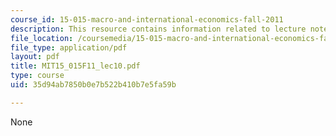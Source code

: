 ```yaml
---
course_id: 15-015-macro-and-international-economics-fall-2011
description: This resource contains information related to lecture notes.
file_location: /coursemedia/15-015-macro-and-international-economics-fall-2011/35d94ab7850b0e7b522b410b7e5fa59b_MIT15_015F11_lec10.pdf
file_type: application/pdf
layout: pdf
title: MIT15_015F11_lec10.pdf
type: course
uid: 35d94ab7850b0e7b522b410b7e5fa59b

---
```

None